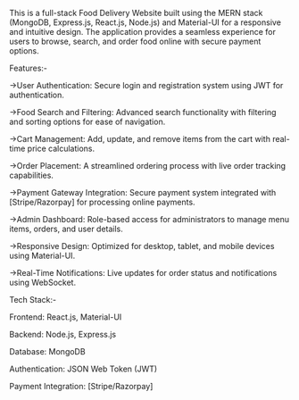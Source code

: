 This is a full-stack Food Delivery Website built using the MERN stack (MongoDB, Express.js, React.js, Node.js) and Material-UI for a responsive and intuitive design. The application provides a seamless experience for users to browse, search, and order food online with secure payment options.

Features:-

->User Authentication:
Secure login and registration system using JWT for authentication.

->Food Search and Filtering:
Advanced search functionality with filtering and sorting options for ease of navigation.

->Cart Management:
Add, update, and remove items from the cart with real-time price calculations.

->Order Placement:
A streamlined ordering process with live order tracking capabilities.

->Payment Gateway Integration:
Secure payment system integrated with [Stripe/Razorpay] for processing online payments.

->Admin Dashboard:
Role-based access for administrators to manage menu items, orders, and user details.

->Responsive Design:
Optimized for desktop, tablet, and mobile devices using Material-UI.

->Real-Time Notifications:
Live updates for order status and notifications using WebSocket.

Tech Stack:-

Frontend: React.js, Material-UI 

Backend: Node.js, Express.js 

Database: MongoDB 

Authentication: JSON Web Token (JWT) 

Payment Integration: [Stripe/Razorpay]

